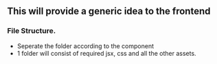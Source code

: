 ## This will provide a generic idea to the frontend

### File Structure.
- Seperate the folder according to the component
- 1 folder will consist of required jsx, css and all the other assets.